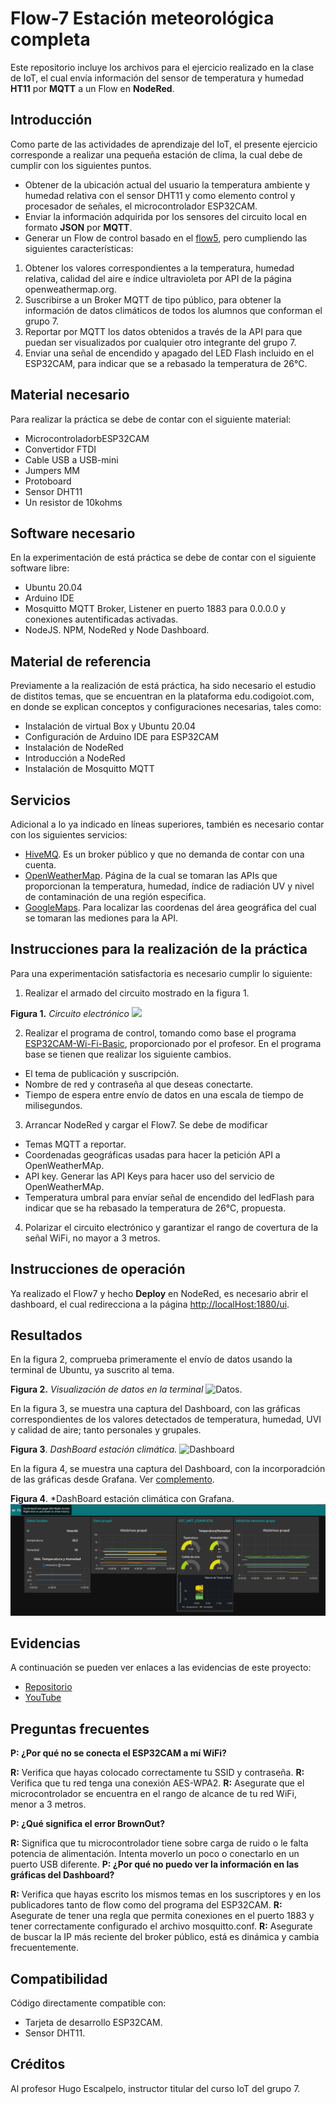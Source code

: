 # Flow-7 Estación meteorológica completa
Este repositorio incluye los archivos para el ejercicio realizado en la clase de IoT, el cual envía información del sensor de temperatura y humedad **HT11** por **MQTT** a un Flow en **NodeRed**.


## Introducción
Como parte de las actividades de aprendizaje del IoT, el presente ejercicio corresponde a realizar una pequeña estación de clima, la cual debe de cumplir con los siguientes puntos.

- Obtener de la ubicación actual del usuario la temperatura ambiente y humedad relativa con el sensor DHT11 y como elemento control y procesador de señales, el microcontrolador ESP32CAM.
- Enviar la información adquirida por los sensores del circuito local en formato **JSON** por **MQTT**.
- Generar un Flow de control basado en el [flow5](https://github.com/OmarAbundis/Flow5), pero cumpliendo las siguientes características:
1. Obtener los valores correspondientes a la temperatura, humedad relativa, calidad del aire e índice ultravioleta por API de la página openweathermap.org.
2. Suscribirse a un Broker MQTT de tipo público, para obtener la información de datos climáticos de todos los alumnos que conforman el grupo 7.
3. Reportar por MQTT los datos obtenidos a través de la API para que puedan ser visualizados por cualquier otro integrante del grupo 7.
4. Enviar una señal de encendido y apagado del LED Flash incluido en el ESP32CAM, para indicar que se a rebasado la temperatura de 26°C.

## Material necesario

Para realizar la práctica se debe de contar con el siguiente material:

- MicrocontroladorbESP32CAM
- Convertidor FTDI
- Cable USB a USB-mini
- Jumpers MM
- Protoboard
- Sensor DHT11
- Un resistor de 10kohms

## Software necesario

En la experimentación de está práctica se debe de contar con el siguiente software libre:

- Ubuntu 20.04
- Arduino IDE
- Mosquitto MQTT Broker, Listener en puerto 1883 para 0.0.0.0 y conexiones autentificadas activadas.
- NodeJS. NPM, NodeRed y Node Dashboard.

## Material de referencia

Previamente a la realización de está práctica, ha sido necesario el estudio de distitos temas, que se encuentran en la plataforma edu.codigoiot.com, en donde se explican conceptos y configuraciones necesarias, tales como:

- Instalación de virtual Box y Ubuntu 20.04
- Configuración de Arduino IDE para ESP32CAM
- Instalación de NodeRed
- Introducción a NodeRed
- Instalación de Mosquitto MQTT

## Servicios

Adicional a lo ya indicado en líneas superiores, también es necesario contar con los siguientes servicios:

- [HiveMQ](https://www.hivemq.com/). Es un broker público y que no demanda de contar con una cuenta.
- [OpenWeatherMap](https://openweathermap.org/). Página de la cual se tomaran las APIs que proporcionan la temperatura, humedad, índice de radiación UV y nivel de contaminación de una región especifica.
- [GoogleMaps](https://www.google.com.mx/maps/preview). Para localizar las coordenas del área geográfica del cual se tomaran las mediones para la API.

## Instrucciones para la realización de la práctica

Para una experimentación satisfactoria es necesario cumplir lo siguiente:

1. Realizar el armado del circuito mostrado en la figura 1.
   
**Figura 1.** *Circuito electrónico*
![](https://github.com/OmarAbundis/Sensor-de-temperatura-humedad-local/blob/main/imagenes/ESP32%20CAM%20y%20DTH11.png)

2. Realizar el programa de control, tomando como base el programa [ESP32CAM-Wi-Fi-Basic](https://github.com/codigo-iot/ESP32CAM-WiFi-Basic/blob/main/ESP32CAM-WiFi-Basic/ESP32CAM-WiFi-Basic.ino), proporcionado por el profesor. En el programa base se tienen que realizar los siguiente cambios.
- El tema de publicación y suscripción.
- Nombre de red y contraseña al que deseas conectarte.
- Tiempo de espera entre envío de datos en una escala de tiempo de milisegundos.

3. Arrancar NodeRed y cargar el Flow7. Se debe de modificar

- Temas MQTT a reportar.
- Coordenadas geográficas usadas para hacer la petición API a OpenWeatherMAp.
- API key. Generar las API Keys para hacer uso del servicio de OpenWeatherMAp.
- Temperatura umbral para envíar señal de encendido del ledFlash para indicar que se ha rebasado la temperatura de 26°C, propuesta.

4. Polarizar el circuito electrónico y garantizar el rango de covertura de la señal WiFi, no mayor a 3 metros.

## Instrucciones de operación

Ya realizado el Flow7 y hecho **Deploy** en NodeRed, es necesario abrir el dashboard, el cual redirecciona a la página [http://localHost:1880/ui](http://localHost:1880//ui).

## Resultados

En la figura 2, comprueba primeramente el envío de datos usando la terminal de Ubuntu, ya suscrito al tema.

**Figura 2.** *Visualización de datos en la terminal*
![Datos](https://github.com/OmarAbundis/Sensor-de-temperatura-humedad-local/blob/main/imagenes/Evidencia%20en%20terminal%20sensores.PNG).

En la figura 3, se muestra una captura del Dashboard, con las gráficas correspondientes de los valores detectados de temperatura, humedad, UVI y calidad de aire; tanto personales y grupales.

**Figura 3**. *DashBoard estación climática.*
![Dashboard](https://github.com/OmarAbundis/Sensor-de-temperatura-humedad-local/blob/main/imagenes/Dash%20Estaci%C3%B3n%20meteorol%C3%B3gica%20Flow%207.PNG)

En la figura 4, se muestra una captura del Dashboard, con la incorporadción de las gráficas desde Grafana. Ver [complemento](https://github.com/OmarAbundis/Estacion-meteorologica-completa/blob/main/Complemento.md).

**Figura 4**. *DashBoard estación climática con Grafana.
![Grafana](https://github.com/OmarAbundis/Estacion-meteorologica-completa/blob/main/imagenes/Dash%20Estaci%C3%B3n%20meteorol%C3%B3gica%20Flow%207%20con%20grafana.PNG)

## Evidencias

A continuación se pueden ver enlaces a las evidencias de este proyecto:

- [Repositorio](https://github.com/OmarAbundis/Sensor-de-temperatura-humedad-local)
- [YouTube](https://youtu.be/8Djw6v9P-nc)

## Preguntas frecuentes



  **P: ¿Por qué no se conecta el ESP32CAM a mí WiFi?**

  **R:** Verifica que hayas colocado correctamente tu SSID y contraseña.
  **R:** Verifica que tu red tenga una conexión AES-WPA2.
  **R:** Asegurate que el microcontrolador se encuentra en el rango de alcance de tu red WiFi, menor a 3 metros.

  **P: ¿Qué significa el error BrownOut?**

  **R:** Significa que tu microcontrolador tiene sobre carga de ruido o le falta potencia de alimentación. Intenta moverlo un poco o conectarlo en un puerto USB diferente.
  **P: ¿Por qué no puedo ver la información en las gráficas del Dashboard?**
  
  **R:** Verifica que hayas escrito los mismos temas en los suscriptores y en los publicadores tanto de flow como del programa del ESP32CAM.
  **R:** Asegurate de tener una regla que permita conexiones en el puerto 1883 y tener correctamente configurado el archivo mosquitto.conf.
  **R:** Asegurate de buscar la IP más reciente del broker público, está es dinámica y cambia frecuentemente.

## Compatibilidad

Código directamente compatible con:

- Tarjeta de desarrollo ESP32CAM.
- Sensor DHT11.

## Créditos

Al profesor Hugo Escalpelo, instructor titular del curso IoT del grupo 7.
